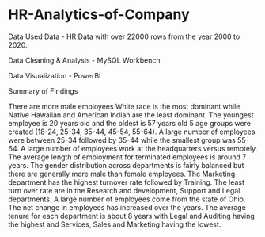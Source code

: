 # HR-Analytics-of-Company

Data Used
Data - HR Data with over 22000 rows from the year 2000 to 2020.

Data Cleaning & Analysis - MySQL Workbench

Data Visualization - PowerBI

Summary of Findings

There are more male employees
White race is the most dominant while Native Hawaiian and American Indian are the least dominant.
The youngest employee is 20 years old and the oldest is 57 years old
5 age groups were created (18-24, 25-34, 35-44, 45-54, 55-64). A large number of employees were between 25-34 followed by 35-44 while the smallest group was 55-64.
A large number of employees work at the headquarters versus remotely.
The average length of employment for terminated employees is around 7 years.
The gender distribution across departments is fairly balanced but there are generally more male than female employees.
The Marketing department has the highest turnover rate followed by Training. The least turn over rate are in the Research and development, Support and Legal departments.
A large number of employees come from the state of Ohio.
The net change in employees has increased over the years.
The average tenure for each department is about 8 years with Legal and Auditing having the highest and Services, Sales and Marketing having the lowest.
